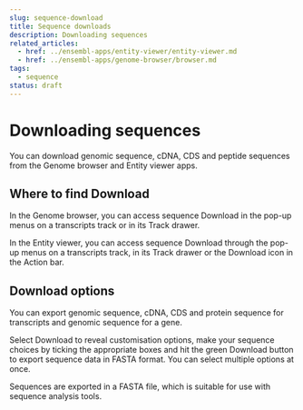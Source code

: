 ```yaml
---
slug: sequence-download
title: Sequence downloads
description: Downloading sequences
related_articles:
  - href: ../ensembl-apps/entity-viewer/entity-viewer.md
  - href: ../ensembl-apps/genome-browser/browser.md
tags:
  - sequence
status: draft
---
```


# Downloading sequences

You can download genomic sequence, cDNA, CDS and peptide sequences from the Genome browser and Entity viewer apps.

## Where to find Download 

In the Genome browser, you can access sequence Download in the pop-up menus on a transcripts track or in its Track drawer.

In the Entity viewer, you can access sequence Download through the pop-up menus on a transcripts track, in its Track drawer or the Download icon in the Action bar.

## Download options

You can export genomic sequence, cDNA, CDS and protein sequence for transcripts and genomic sequence for a gene.

Select Download to reveal customisation options, make your sequence choices by ticking the appropriate boxes and hit the green Download button to export sequence data in FASTA format. You can select multiple options at once.

Sequences are exported in a FASTA file, which is suitable for use with sequence analysis tools.

